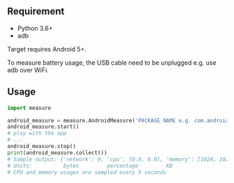 ## Requirement

- Python 3.6+
- adb

Target requires Android 5+.

To measure battery usage, the USB cable need to be unplugged e.g. use adb over WiFi.

## Usage

```python
import measure

android_measure = measure.AndroidMeasure('PACKAGE NAME e.g. com.android.chrome')
android_measure.start()
# play with the app
# ...
android_measure.stop()
print(android_measure.collect())
# Sample output: {'network': 0, 'cpu': [0.0, 0.0], 'memory': [1024, 1024], 'battery': 0.0}
# Units:          bytes         percentage         KB                      mAh
# CPU and memory usages are sampled every 5 seconds
```
